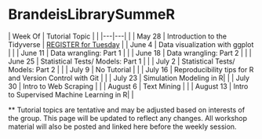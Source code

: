 # BrandeisLibrarySummeR

|  Week Of | Tutorial Topic   |   |
|---|---|   |
| May 28  |  Introduction to the Tidyverse |<!-- Place the following link anywhere in your page. Make sure the id "s_lc_event_5412319" matches with the above code: jQuery("#s_lc_event_5412319")  //-->
<a id="s_lc_event_5412319" href="https://calendar.library.brandeis.edu/calendar/workshops/SummeRofR">REGISTER for Tuesday</a>
|
| June 4  |  Data visualization with ggplot | |
| June 11  |  Data wrangling: Part 1  |   |
| June 18  |  Data wrangling: Part 2    |   |
| June 25  |  Statistical Tests/ Models: Part 1 | |
| July 2  |  Statistical Tests/ Models: Part 2 |  |
| July 9  |  No Tutorial |  |
| July 16  |  Reproducibility tips for R and Version Control with Git |   |
| July 23  |  Simulation Modeling in R|   |
| July 30  |  Intro to Web Scraping |   |
| August 6  |  Text Mining |  |
| August 13  |  Intro to Supervised Machine Learning in R|  |


** Tutorial topics are tentative and may be adjusted based on interests of the group. This page will be updated to reflect any changes. All workshop material will also be posted and linked here before the weekly session.  
